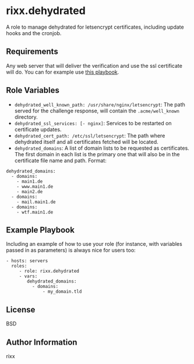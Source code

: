 rixx.dehydrated
===============

A role to manage dehydrated for letsencrypt certificates, including update hooks and the cronjob.

Requirements
------------

Any web server that will deliver the verification and use the ssl certificate will do. You can for example use 
[this playbook](https://github.com/rixx/ansible-nginx-base).

Role Variables
--------------

- ``dehydrated_well_known_path: /usr/share/nginx/letsencrypt``: The path served for the challenge response, will contain the ``.acme/well_known`` directory.
- ``dehydrated_ssl_services: [- nginx]``: Services to be restarted on certificate updates.
- ``dehydrated_cert_path: /etc/ssl/letsencrypt``: The path where dehydrated itself and all certificates fetched will be located.
- ``dehydrated_domains``: A list of domain lists to be requested as certificates. The first domain in each list is the primary one that will also be in the certificate file name and path. Format:

```
dehydrated_domains:
  - domains:
    - main1.de
    - www.main1.de
    - main2.de
  - domains:
    - mail.main1.de
  - domains:
    - wtf.main1.de
```


Example Playbook
----------------

Including an example of how to use your role (for instance, with variables passed in as parameters) is always nice for users too:

    - hosts: servers
      roles:
         - role: rixx.dehydrated
         - vars:
            dehydrated_domains:
              - domains:
                  - my_domain.tld

License
-------

BSD

Author Information
------------------

rixx <r at rixx.de>
